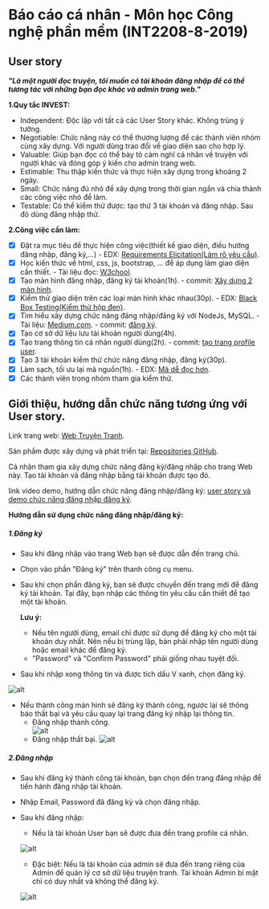 # Báo cáo cá nhân - Môn học Công nghệ phần mềm (INT2208-8-2019)

## User story
***"Là một người đọc truyện, tôi muốn có tài khoản đăng nhập để có thể tương tác với những bạn đọc khác và admin trang web."***

**1.Quy tắc INVEST:** 

- Independent: Độc lập với tất cả các User Story khác. Không trùng ý tưởng.
- Negotiable: Chức năng này có thể thương lượng để các thành viên nhóm cùng xây dựng. Với người dùng trao đổi về giao diện sao cho hợp lý.
- Valuable: Giúp bạn đọc có thể bày tỏ cảm nghĩ cá nhân về truyện với người khác và đóng góp ý kiến cho admin trang web.
- Estimable: Thu thập kiến thức và thực hiện xây dựng trong khoảng 2 ngày.
- Small: Chức năng đủ nhỏ để xây dựng trong thời gian ngắn và chia thành các công việc nhỏ để làm.
- Testable: Có thể kiểm thử được: tạo thứ 3 tài khoản và đăng nhập. Sau đó dùng đăng nhập thử.
 
 **2.Công việc cần làm:**
- [x] Đặt ra mục tiêu để thực hiện công việc(thiết kế giao diện, điều hướng đăng nhập, đăng ký,...)
       - EDX: [Requirements Elicitation(Làm rõ yêu cầu)](https://docs.google.com/document/d/1a4i_31R8WBUAnF91syr1FwBpKoAiTY6rEJt1xWjb74M/edit#heading=h.fvjpas4blmex).
- [x] Học kiến thức về html, css, js, bootstrap, ... để áp dụng làm giao diện cần thiết. 
       - Tài liệu đọc: [W3chool](https://www.w3schools.com/).
- [x] Tạo màn hình đăng nhập, đăng ký tài khoản(1h).
       - commit: [Xây dựng 2 màn hình](https://github.com/phamhung99/Website-truyen-tranh/commit/77f9e361555b9cfce30af3eb3b85798dcd090215).
- [x] Kiểm thử giao diện trên các loại màn hình khác nhau(30p).
       - EDX: [Black Box Testing(Kiểm thử hộp đen)](https://docs.google.com/document/d/1a4i_31R8WBUAnF91syr1FwBpKoAiTY6rEJt1xWjb74M/edit#heading=h.zhrswbsdiifd).
- [x] Tìm hiểu xây dựng chức năng đăng nhập/đăng ký với NodeJs, MySQL.
      - Tài liệu: [Medium.com](https://medium.com/technoetics/handling-user-login-and-registration-using-nodejs-and-mysql-81b146e37419).
      - commit: [đăng ký](https://github.com/tiep2999/Website-truyen-tranh/commit/f8f6092d65bd87ed711b42b515dc736bf37d3d9e).
- [x] Tạo cơ sở dữ liệu lưu tài khoản người dùng(4h).
- [x] Tạo trang thông tin cá nhân người dùng(2h).
      - commit: [tạo trang profile user](https://github.com/tiep2999/Website-truyen-tranh/commit/1c1b2627cf66a2fd35fefcb4aaddf3f7c76c33a6).
- [x] Tạo 3 tài khoản kiểm thử chức năng đăng nhập, đăng ký(30p).
- [x] Làm sạch, tối ưu lại mã nguồn(1h).
      - EDX: [Mã dễ đọc hơn](https://docs.google.com/document/d/1a4i_31R8WBUAnF91syr1FwBpKoAiTY6rEJt1xWjb74M/edit#heading=h.ocf6iosigvwc).
- [x] Các thành viên trong nhóm tham gia kiểm thử.
## Giới thiệu, hướng dẫn chức năng tương ứng với User story.
   Link trang web: [Web Truyện Tranh](https://afternoon-gorge-98922.herokuapp.com/).
   
   Sản phẩm được xây dựng và phát triển tại: [Repositories GitHub](https://github.com/phamhung99/Website-truyen-tranh).
   
   Cá nhân tham gia xây dựng chức năng đăng ký/đăng nhập cho trang Web này. Tạo tài khoản và đăng nhập bằng tài khoản được tạo đó.
   
   link video demo, hướng dẫn chức năng đăng nhập/đăng ký: [user story và demo chức năng đăng nhập đăng ký](https://www.youtube.com/watch?v=eeN7UqVwMn8&t=75s).

   **Hướng dẫn sử dụng chức năng đăng nhập/đăng ký:**
   ##### 1.Đăng ký
   - Sau khi đăng nhập vào trang Web bạn sẽ được dẫn đến trang chủ.
   - Chọn vào phần "Đăng ký" trên thanh công cụ menu.
   - Sau khi chọn phần đăng ký, bạn sẽ được chuyển đến trang mới để đăng ký tài khoản. Tại đây, bạn nhập các thông tin yêu cầu cần            thiết để tạo một tài khoản.
   
     **Lưu ý:**
     - Nếu tên người dùng, email chỉ được sử dụng để đăng ký cho một tài khoản duy nhất. Nên nếu bị trùng lặp, bản phải nhập tên người          dùng hoặc email khác để đăng ký.
     - "Password" và "Confirm Password" phải giống nhau tuyệt đối.
     
   - Sau khi nhập xong thông tin và được tích dấu V xanh, chọn đăng ký.
   
   ![alt](https://github.com/tiep2999/aaaa/blob/master/CNPM/enterLog.png)
     
   - Nếu thành công màn hình sẽ đăng ký thành công, ngược lại sẽ thông báo thất bại và yêu cầu quay lại trang đăng ký nhập lại thông          tin.
     - Đăng nhập thành công.  
   ![alt](https://github.com/tiep2999/aaaa/blob/master/CNPM/loginOK.png)
     - Đăng nhập thất bại.
   ![alt](https://github.com/tiep2999/aaaa/blob/master/CNPM/failLog.png)
   
   ##### 2.Đăng nhập
   - Sau khi đăng ký thành công tài khoản, bạn chọn đến trang đăng nhập để tiến hành đăng nhập tài khoản.
   - Nhập Email, Password đã đăng ký và chọn đăng nhập.
   - Sau khi đăng nhập:
      - Nếu là tài khoản User bạn sẽ được đưa đến trang profile cá nhân.
      
      ![alt](https://github.com/tiep2999/aaaa/blob/master/CNPM/profile.png)
      
      - Đặc biệt: Nếu là tài khoản của admin sẽ đưa đến trang riêng của Admin để quản lý cơ sở dữ liệu truyện tranh. Tài khoản Admin bí         mật chỉ có duy nhất và không thể đăng ký.
      
      ![alt](https://github.com/tiep2999/aaaa/blob/master/CNPM/admin.png)
      
      
